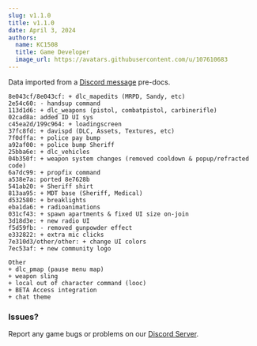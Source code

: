```yaml
---
slug: v1.1.0
title: v1.1.0
date: April 3, 2024
authors:
  name: KC1508
  title: Game Developer
  image_url: https://avatars.githubusercontent.com/u/107610683
---
```


Data imported from a [Discord message](https://discord.com/channels/1220214123954966548/1220219265681068053/1225163804715782186) pre-docs.
```
8e043cf/8e043cf: + dlc_mapedits (MRPD, Sandy, etc)
2e54c60: - handsup command
113d1d6: + dlc_weapons (pistol, combatpistol, carbinerifle)
02cad8a: added ID UI sys
c45ea2d/199c964: + loadingscreen
37fc8fd: + davispd (DLC, Assets, Textures, etc)
7f0dffa: + police pay bump
a92af00: + police bump Sheriff
25bba6e: + dlc_vehicles
04b350f: + weapon system changes (removed cooldown & popup/refracted code)
6a7dc99: + propfix command
a538e7a: ported 8e7628b
541ab20: + Sheriff shirt
813aa95: + MDT base (Sheriff, Medical)
d532580: + breaklights
eba1da6: + radioanimations
031cf43: + spawn apartments & fixed UI size on-join
3d18d3e: + new radio UI
f5d59fb: - removed gunpowder effect
e332822: + extra mic clicks
7e310d3/other/other: + change UI colors
7ec53af: + new community logo

Other 
+ dlc_pmap (pause menu map)
+ weapon sling
+ local out of character command (looc)
+ BETA Access integration
+ chat theme
```

<!--truncate-->

### Issues? 
Report any game bugs or problems on our [Discord Server](https://backlot.city/discord).